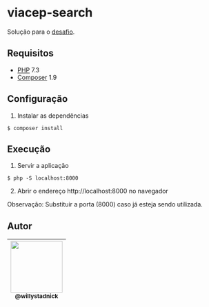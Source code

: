 # viacep-search

Solução para o [desafio](challenge.md).

## Requisitos

- [PHP](https://www.php.net/) 7.3
- [Composer](https://getcomposer.org/) 1.9

## Configuração

1. Instalar as dependências

```
$ composer install
```

## Execução

1. Servir a aplicação

```
$ php -S localhost:8000
```

2. Abrir o endereço http://localhost:8000 no navegador

Observação: Substituir a porta (8000) caso já esteja sendo utilizada.

## Autor

| [<img src="https://avatars2.githubusercontent.com/u/1824706?s=120&v=4" width=120><br><sub>@willystadnick</sub>](https://github.com/willystadnick) |
| :---: |
